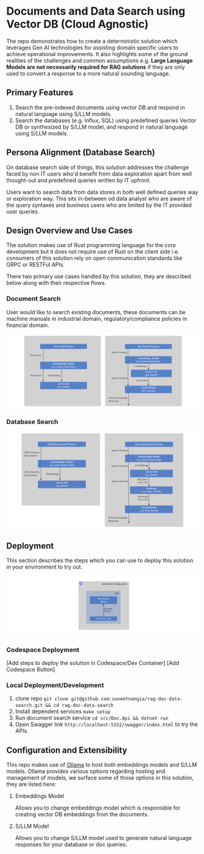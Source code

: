 # Documents and Data Search using Vector DB (Cloud Agnostic)

The repo demonstrates how to create a deterministic solution which leverages Gen AI technologies for assisting domain specific users to achieve operational improvements. It also highlights some of the ground realities of the challenges and common assumptions e.g. **Large Language Models are not necessarily required for RAG solutions** if they are only used to convert a response to a more natural sounding language.

## Primary Features

1. Search the pre-indexed documents using vector DB and respond in natural language using S/LLM models.
2. Search the databases (e.g. Influx, SQL) using predefined queries Vector DB or synthesized by S/LLM model, and respond in natural language using S/LLM models.

## Persona Alignment (Database Search)

On database search side of things, this solution addresses the challenge faced by non IT users who'd benefit from data exploration apart from well thought-out and predefined queries written by IT upfront.

Users want to search data from data stores in both well defined queries way or exploration way. This sits in-between od data analyst who are aware of the query syntaxes and business users who are limited by the IT provided user queries.

## Design Overview and Use Cases

The solution makes use of Rust programming language for the core development but it does not require use of Rust on the client side i.e. consumers of this solution rely on open communication standards like GRPC or RESTFul APIs.

There two primary use cases handled by this solution, they are described below along with their respective flows.

### Document Search

User would like to search existing documents, these documents can be machine manuals in industrial domain, regulatory/compliance policies in financial domain.

![Document Search Process](docs/images/rag-doc-process.png?raw=true "Document Search Process")

### Database Search

![Database Search Process](docs/images/rag-db-process.png?raw=true "Database Search Process")

## Deployment

This section describes the steps which you can use to deploy this solution in your environment to try out.

![K8s Setup](docs/images/rag-k8s-setup.png?raw=true "K8s Setup")

### Codespace Deployment

[Add steps to deploy the solution in Codespace/Dev Container]
[Add Codespace Button]

### Local Deployment/Development

1. clone repo ```git clone git@github.com:suneetnangia/rag-doc-data-search.git && cd rag-doc-data-search```
2. Install dependent services ```make setup```
3. Run document search service ```cd src/Doc.Api && dotnet run```
4. Open Swagger link ```http://localhost:5152/swagger/index.html``` to try the APIs.

## Configuration and Extensibility

This repo makes use of [Ollama](https://github.com/ollama/ollama) to host both embeddings models and S/LLM models. Ollama provides various options regarding hosting and management of models, we surface some of those options in this solution, they are listed here:

1. Embeddings Model

   Allows you to change embeddings model which is responsible for creating vector DB embeddings from the documents.
2. S/LLM Model

   Allows you to change S/LLM model used to generate natural language responses for your database or doc queries.

